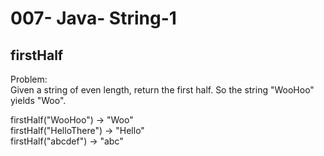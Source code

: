 007- Java- String-1
==================

firstHalf
--------


Problem:  
Given a string of even length, return the first half. So the string "WooHoo" yields "Woo". 
>
firstHalf("WooHoo") → "Woo"  
firstHalf("HelloThere") → "Hello"  
firstHalf("abcdef") → "abc"  